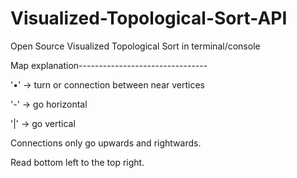 # Visualized-Topological-Sort-API
Open Source Visualized Topological Sort in terminal/console

Map explanation--------------------------------

'•' -> turn or connection between near vertices

'-' -> go horizontal

'|' -> go vertical

Connections only go upwards and rightwards.

Read bottom left to the top right.
